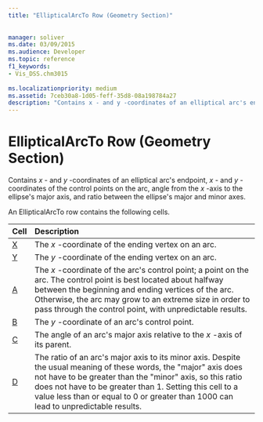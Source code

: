 ```yaml
---
title: "EllipticalArcTo Row (Geometry Section)"
 
 
manager: soliver
ms.date: 03/09/2015
ms.audience: Developer
ms.topic: reference
f1_keywords:
- Vis_DSS.chm3015
 
ms.localizationpriority: medium
ms.assetid: 7ceb30a8-1d05-feff-35d8-08a198784a27
description: "Contains x - and y -coordinates of an elliptical arc's endpoint, x - and y -coordinates of the control points on the arc, angle from the x -axis to the ellipse's major axis, and ratio between the ellipse's major and minor axes."
---
```


# EllipticalArcTo Row (Geometry Section)

Contains  *x*  - and  *y*  -coordinates of an elliptical arc's endpoint,  *x*  - and  *y*  -coordinates of the control points on the arc, angle from the  *x*  -axis to the ellipse's major axis, and ratio between the ellipse's major and minor axes. 
  
An EllipticalArcTo row contains the following cells.
  
|**Cell**|**Description**|
|:-----|:-----|
|[X](x-cell-geometry-section.md) <br/> |The  *x*  -coordinate of the ending vertex on an arc.  <br/> |
|[Y](y-cell-geometry-section.md) <br/> |The  *y*  -coordinate of the ending vertex on an arc.  <br/> |
|[A](a-cell-geometry-section.md) <br/> |The  *x*  -coordinate of the arc's control point; a point on the arc. The control point is best located about halfway between the beginning and ending vertices of the arc. Otherwise, the arc may grow to an extreme size in order to pass through the control point, with unpredictable results.  <br/> |
|[B](b-cell-geometry-section.md) <br/> |The  *y*  -coordinate of an arc's control point.  <br/> |
|[C](c-cell-geometry-section.md) <br/> |The angle of an arc's major axis relative to the  *x*  -axis of its parent.  <br/> |
|[D](d-cell-geometry-section.md) <br/> |The ratio of an arc's major axis to its minor axis. Despite the usual meaning of these words, the "major" axis does not have to be greater than the "minor" axis, so this ratio does not have to be greater than 1. Setting this cell to a value less than or equal to 0 or greater than 1000 can lead to unpredictable results.  <br/> |
   

